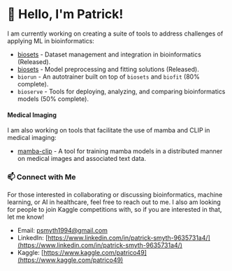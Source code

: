 # 👋 Hello, I'm Patrick!

I am currently working on creating a suite of tools to address challenges of applying ML in bioinformatics:

- [biosets](https://github.com/psmyth94/biosets) - Dataset management and integration in bioinformatics (Released).
- [biosets](https://github.com/psmyth94/biofit) - Model preprocessing and fitting solutions (Released).
- `biorun` - An autotrainer built on top of `biosets` and `biofit` (80% complete).
- `bioserve` - Tools for deploying, analyzing, and comparing bioinformatics models (50% complete).

#### Medical Imaging

I am also working on tools that facilitate the use of mamba and CLIP in medical imaging:

- [mamba-clip](https://github.com/psmyth94/mamba-clip) - A tool for training mamba models in a distributed manner on medical images and associated text data.

### 📫 **Connect with Me**

For those interested in collaborating or discussing bioinformatics, machine learning, or
AI in healthcare, feel free to reach out to me. I also am looking for people to join
Kaggle competitions with, so if you are interested in that, let me know!

- Email: psmyth1994@gmail.com
- LinkedIn: [https://www.linkedin.com/in/patrick-smyth-9635731a4/](https://www.linkedin.com/in/patrick-smyth-9635731a4/)
- Kaggle: [https://www.kaggle.com/patrico49](https://www.kaggle.com/patrico49)
